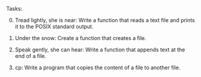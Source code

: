 Tasks:

0. Tread lightly, she is near: Write a function that reads a text file and prints it to the POSIX standard output.

1. Under the snow: Create a function that creates a file.

2. Speak gently, she can hear: Write a function that appends text at the end of a file.

3. cp: Write a program that copies the content of a file to another file.
